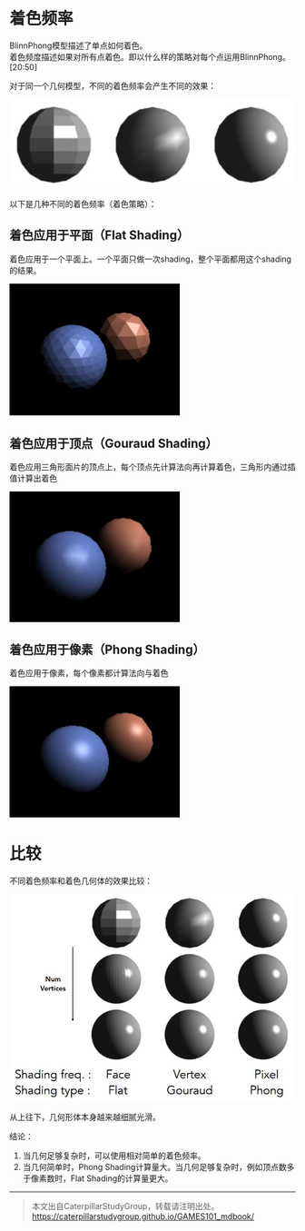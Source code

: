 # 着色频率

BlinnPhong模型描述了单点如何着色。  
着色频度描述如果对所有点着色。即以什么样的策略对每个点运用BlinnPhong。  
[20:50]

对于同一个几何模型，不同的着色频率会产生不同的效果：

![](../assets/36.PNG)

以下是几种不同的着色频率（着色策略）：

## 着色应用于平面（Flat Shading）

着色应用于一个平面上。一个平面只做一次shading，整个平面都用这个shading的结果。
   
   <img src="../assets/flatshading.jpg" width = 300 />

## 着色应用于顶点（Gouraud Shading）

着色应用三角形面片的顶点上，每个顶点先计算法向再计算着色，三角形内通过插值计算出着色
   
   <img src="../assets/gouraudshading.jpg" width = 300 />

## 着色应用于像素（Phong Shading）

着色应用于像素，每个像素都计算法向与着色
   
   <img src="../assets/phongshading.jpg" width = 300 />

# 比较

不同着色频率和着色几何体的效果比较：

<div align="center"> <img src="../assets/shadingcompare.jpg" width = 600 /> </div>

从上往下，几何形体本身越来越细腻光滑。  

结论：  
1. 当几何足够复杂时，可以使用相对简单的着色频率。  
2. 当几何简单时，Phong Shading计算量大。当几何足够复杂时，例如顶点数多于像素数时，Flat Shading的计算量更大。

------------------------------

> 本文出自CaterpillarStudyGroup，转载请注明出处。  
> https://caterpillarstudygroup.github.io/GAMES101_mdbook/